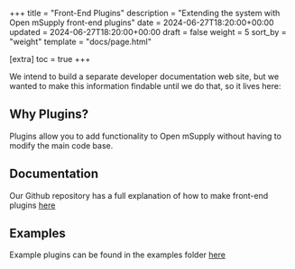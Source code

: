 +++
title = "Front-End Plugins"
description = "Extending the system with Open mSupply front-end plugins"
date = 2024-06-27T18:20:00+00:00
updated = 2024-06-27T18:20:00+00:00
draft = false
weight = 5
sort_by = "weight"
template = "docs/page.html"

[extra]
toc = true
+++

We intend to build a separate developer documentation web site, but we wanted to make this information findable until we do that, so it lives here:

## Why Plugins?

Plugins allow you to add functionality to Open mSupply without having to modify the main code base.

## Documentation

Our Github repository has a full explanation of how to make front-end plugins [here](https://github.com/msupply-foundation/open-msupply/blob/develop/client/packages/plugins/README.md)

## Examples

Example plugins can be found in the examples folder [here](https://github.com/msupply-foundation/open-msupply-plugins)
